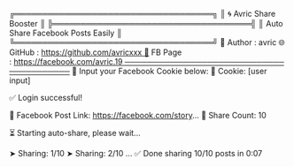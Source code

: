 ╔════════════════════════════════════╗ ║ 🌀 Avric Share Booster ║ ╠════════════════════════════════════╣ ║ Auto Share Facebook Posts Easily ║ ╚════════════════════════════════════╝ 🧑 Author : avric 🌐 GitHub : https://github.com/avricxxx 📘 FB Page : https://facebook.com/avric.19 ──────────────────────────────────────── 🔐 Input your Facebook Cookie below: 🍪 Cookie: [user input]

✅ Login successful!

🔗 Facebook Post Link: https://facebook.com/story... 🔁 Share Count: 10

⏳ Starting auto-share, please wait...

➤ Sharing: 1/10 ➤ Sharing: 2/10 ... ✅ Done sharing 10/10 posts in 0:07
